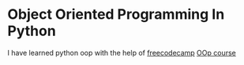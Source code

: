 # Object Oriented Programming In Python
I have learned python oop with the help of [freecodecamp](https://www.youtube.com/@freecodecamp)
[OOp course](https://www.youtube.com/watch?v=Ej_02ICOIgs)
